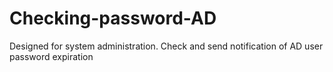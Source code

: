 # Checking-password-AD
Designed for system administration. Check and send notification of AD user password expiration
